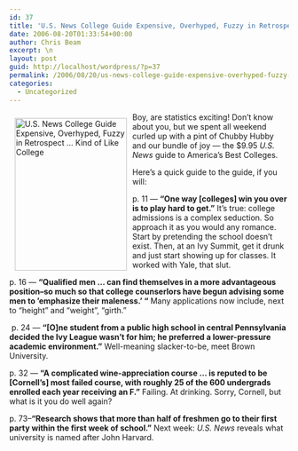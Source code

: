 ```yaml
---
id: 37
title: 'U.S. News College Guide Expensive, Overhyped, Fuzzy in Retrospect &#8230; Kind of Like College'
date: 2006-08-20T01:33:54+00:00
author: Chris Beam
excerpt: \n
layout: post
guid: http://localhost/wordpress/?p=37
permalink: /2006/08/20/us-news-college-guide-expensive-overhyped-fuzzy-in-retrospect-kind-of-like-college/
categories:
  - Uncategorized
---
```

<img width="202" vspace="10" hspace="10" height="275" border="0" align="left" src="http://www.ivygateblog.com/wp-content/uploads/2006/08/usnews.gif" alt="U.S. News College Guide Expensive, Overhyped, Fuzzy in Retrospect ... Kind of Like College" />Boy, are statistics exciting! Don&#8217;t know about you, but we spent all weekend curled up with a pint of Chubby Hubby and our bundle of joy &#8212; the $9.95 _U.S. News_ guide to America&#8217;s Best Colleges.

Here&#8217;s a quick guide to the guide, if you will:

p. 11 &#8212; **&#8220;One way [colleges] win you over is to play hard to get.&#8221;** It&#8217;s true: college admissions is a complex seduction. So approach it as you would any romance. Start by pretending the school doesn&#8217;t exist. Then, at an Ivy Summit, get it drunk and just start showing up for classes. It worked with Yale, that slut.

p. 16 &#8212; **&#8220;Qualified men &#8230; can find themselves in a more advantageous position&#8211;so much so that college counserlors have begun advising some men to &#8217;emphasize their maleness.&#8217; &#8220;** Many applications now include, next to &#8220;height&#8221; and &#8220;weight&#8221;, &#8220;girth.&#8221;

&nbsp;p. 24 &#8212; **&#8220;[O]ne student from a public high school in central Pennsylvania decided the Ivy League wasn&#8217;t for him; he preferred a lower-pressure academic environment.&#8221;** Well-meaning slacker-to-be, meet Brown University.

p. 32 &#8212; **&#8220;A complicated wine-appreciation course &#8230; is reputed to be [Cornell&#8217;s] most failed course, with roughly 25 of the 600 undergrads enrolled each year receiving an F.&#8221;** Failing. At drinking. Sorry, Cornell, but what is it you do well again?

p. 73&#8211;**&#8220;Research shows that more than half of freshmen go to their first party within the first week of school.&#8221;** Next week: _U.S. News_ reveals what university is named after John Harvard.